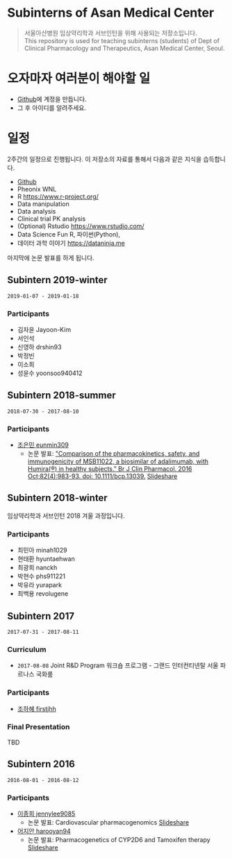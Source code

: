 # Subinterns of Asan Medical Center

> 서울아산병원 임상약리학과 서브인턴을 위해 사용되는 저장소입니다.  
> This repository is used for teaching subinterns (students) of Dept of Clinical Pharmacology and Therapeutics, Asan Medical Center, Seoul.

# 오자마자 여러분이 해야할 일

- [Github](https://github.com)에 계정을 만듭니다.
- 그 후 아이디를 알려주세요.

# 일정

2주간의 일정으로 진행됩니다. 이 저장소의 자료를 통해서 다음과 같은 지식을 습득합니다.

* [Github](https://github.com)
* Pheonix WNL
* R <https://www.r-project.org/>
* Data manipulation
* Data analysis
* Clinical trial PK analysis
* (Optional) Rstudio <https://www.rstudio.com/>
* Data Science Fun R, 파이썬(Python), 
* 데이터 과학 이야기 <https://dataninja.me>

마지막에 논문 발표를 하게 됩니다.


## Subintern 2019-winter

`2019-01-07 - 2019-01-18`

### Participants

* 김자윤 Jayoon-Kim
* 서인석
* 신영하 drshin93
* 박정빈
* 이소희
* 성윤수 yoonsoo940412

## Subintern 2018-summer

`2018-07-30 - 2017-08-10`

### Participants

* [조은민 eunmin309](https://github.com/eunmin309)
    * 논문 발표: ["Comparison of the pharmacokinetics, safety, and immunogenicity of MSB11022, a biosimilar of adalimumab, with Humira(®) in healthy subjects." Br J Clin Pharmacol. 2016 Oct;82(4):983-93. doi: 10.1111/bcp.13039.](https://www.ncbi.nlm.nih.gov/pubmed/?term=27285856) [Slideshare](https://www.slideshare.net/secret/4EvS6hpsTHNXGC)

## Subintern 2018-winter

임상약리학과 서브인턴 2018 겨울 과정입니다. 

### Participants

* 최민아 minah1029
* 현태환 hyuntaehwan
* 최광희 nanckh
* 박현수 phs911221
* 박유라 yurapark
* 최백용 revolugene

## Subintern 2017

`2017-07-31 - 2017-08-11`

### Curriculum

- `2017-08-08` Joint R&D Program 워크숍 프로그램 - 그랜드 인터컨티넨탈 서울 파르나스 국화룸

### Participants

* [조하혜 firstjhh](https://github.com/firstjhh)

### Final Presentation

TBD

## Subintern 2016

`2016-08-01 - 2016-08-12`  

### Participants

* [이종희 jennylee9085](https://github.com/jennylee9085)
    * 논문 발표: Cardiovascular pharmacogenomics [Slideshare](https://www.slideshare.net/secret/NWM4z342DhqgdA)
* [어지안 harooyan94](https://github.com/harooyan94)
    * 논문 발표: Pharmacogenetics of CYP2D6 and Tamoxifen therapy [Slideshare](https://www.slideshare.net/secret/CQu4g8jF4Ycb9L)
